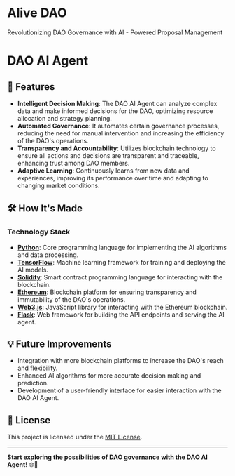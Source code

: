 # Alive DAO
Revolutionizing DAO Governance with AI - Powered Proposal Management

# DAO AI Agent

## 🚀 Features

- **Intelligent Decision Making**: The DAO AI Agent can analyze complex data and make informed decisions for the DAO, optimizing resource allocation and strategy planning.
- **Automated Governance**: It automates certain governance processes, reducing the need for manual intervention and increasing the efficiency of the DAO's operations.
- **Transparency and Accountability**: Utilizes blockchain technology to ensure all actions and decisions are transparent and traceable, enhancing trust among DAO members.
- **Adaptive Learning**: Continuously learns from new data and experiences, improving its performance over time and adapting to changing market conditions.

## 🛠️ How It's Made
### Technology Stack

- **[Python](https://www.python.org/)**: Core programming language for implementing the AI algorithms and data processing.
- **[TensorFlow](https://www.tensorflow.org/)**: Machine learning framework for training and deploying the AI models.
- **[Solidity](https://soliditylang.org/)**: Smart contract programming language for interacting with the blockchain.
- **[Ethereum](https://ethereum.org/)**: Blockchain platform for ensuring transparency and immutability of the DAO's operations.
- **[Web3.js](https://web3js.readthedocs.io/)**: JavaScript library for interacting with the Ethereum blockchain.
- **[Flask](https://flask.palletsprojects.com/)**: Web framework for building the API endpoints and serving the AI agent.

## 💡 Future Improvements

- Integration with more blockchain platforms to increase the DAO's reach and flexibility.
- Enhanced AI algorithms for more accurate decision making and prediction.
- Development of a user-friendly interface for easier interaction with the DAO AI Agent.

## 📄 License

This project is licensed under the [MIT License](LICENSE).

---

**Start exploring the possibilities of DAO governance with the DAO AI Agent!** 🌐🤖
